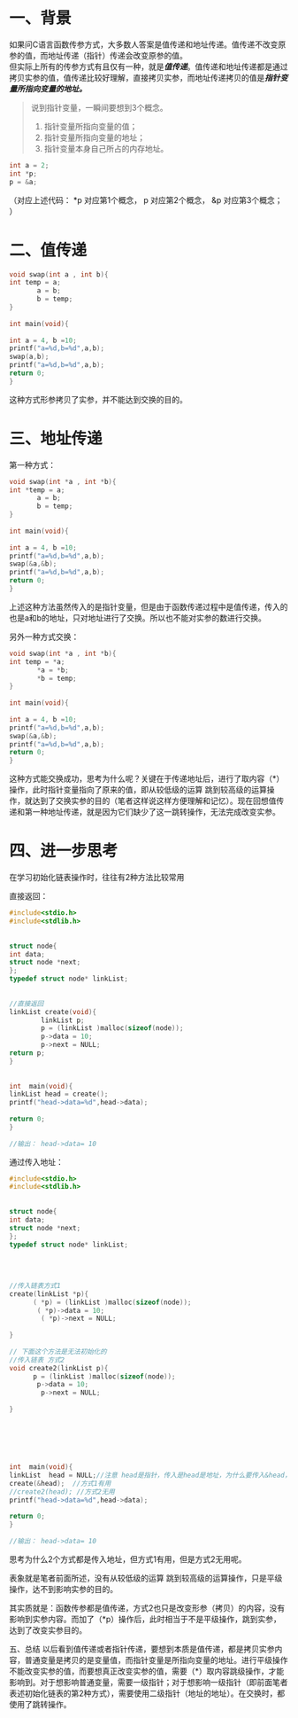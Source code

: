 # 一、背景
如果问C语言函数传参方式，大多数人答案是值传递和地址传递。值传递不改变原参的值，而地址传递（指针）传递会改变原参的值。  
但实际上所有的传参方式有且仅有一种，就是***值传递***。值传递和地址传递都是通过拷贝实参的值，值传递比较好理解，直接拷贝实参，而地址传递拷贝的值是***指针变量所指向变量的地址。***    
> 说到指针变量，一瞬间要想到3个概念。
>1. 指针变量所指向变量的值；   
>2. 指针变量所指向变量的地址；  
>3. 指针变量本身自己所占的内存地址。  
```c
int a = 2;
int *p;
p = &a;
```
（对应上述代码： *p 对应第1个概念， p 对应第2个概念， &p 对应第3个概念； ）

# 二、值传递
```c
void swap(int a , int b){
int temp = a;
       a = b;
       b = temp;
}
 
int main(void){
 
int a = 4, b =10;
printf("a=%d,b=%d",a,b);
swap(a,b);
printf("a=%d,b=%d",a,b);
return 0;
}
```
这种方式形参拷贝了实参，并不能达到交换的目的。 

# 三、地址传递  
第一种方式：
```c
void swap(int *a , int *b){
int *temp = a;
       a = b;
       b = temp;
}
 
int main(void){
 
int a = 4, b =10;
printf("a=%d,b=%d",a,b);
swap(&a,&b);
printf("a=%d,b=%d",a,b);
return 0;
}
```
上述这种方法虽然传入的是指针变量，但是由于函数传递过程中是值传递，传入的也是a和b的地址，只对地址进行了交换。所以也不能对实参的数进行交换。

另外一种方式交换：
```c
void swap(int *a , int *b){
int temp = *a;
       *a = *b;
       *b = temp;
}
 
int main(void){
 
int a = 4, b =10;
printf("a=%d,b=%d",a,b);
swap(&a,&b);
printf("a=%d,b=%d",a,b);
return 0;
}
```
这种方式能交换成功，思考为什么呢？关键在于传递地址后，进行了取内容（*）操作，此时指针变量指向了原来的值，即从较低级的运算 跳到较高级的运算操作，就达到了交换实参的目的（笔者这样说这样方便理解和记忆）。现在回想值传递和第一种地址传递，就是因为它们缺少了这一跳转操作，无法完成改变实参。

 

# 四、进一步思考
在学习初始化链表操作时，往往有2种方法比较常用

直接返回：
```c
#include<stdio.h> 
#include<stdlib.h>
 
 
struct node{
int data;
struct node *next;
}; 
typedef struct node* linkList;
 
 
//直接返回
linkList create(void){
        linkList p;
        p = (linkList )malloc(sizeof(node));
        p->data = 10;
        p->next = NULL;
return p;
}
 
 
int  main(void){
linkList head = create();
printf("head->data=%d",head->data);
 
return 0;
}
 
//输出： head->data= 10 
```

通过传入地址：
```c
#include<stdio.h> 
#include<stdlib.h>
 
 
struct node{
int data;
struct node *next;
}; 
typedef struct node* linkList;
 
 
 
 
//传入链表方式1
create(linkList *p){
      ( *p) = (linkList )malloc(sizeof(node));
       ( *p)->data = 10;
        ( *p)->next = NULL;
 
}
 
// 下面这个方法是无法初始化的
//传入链表 方式2
void create2(linkList p){
      p = (linkList )malloc(sizeof(node));
       p->data = 10;
        p->next = NULL;
 
}
 
 
 
 
 
 
int  main(void){
linkList  head = NULL;//注意 head是指针，传入是head是地址，为什么要传入&head，地址的地址
create(&head);  //方式1有用
//create2(head); //方式2无用
printf("head->data=%d",head->data);
 
return 0;
}
 
//输出： head->data= 10 
```
思考为什么2个方式都是传入地址，但方式1有用，但是方式2无用呢。

表象就是笔者前面所述，没有从较低级的运算 跳到较高级的运算操作，只是平级操作，达不到影响实参的目的。

其实质就是：函数传参都是值传递，方式2也只是改变形参（拷贝）的内容，没有影响到实参内容。而加了（*p）操作后，此时相当于不是平级操作，跳到实参，达到了改变实参目的。

 

五、总结
以后看到值传递或者指针传递，要想到本质是值传递，都是拷贝实参内容，普通变量是拷贝的是变量值，而指针变量是所指向变量的地址。进行平级操作不能改变实参的值，而要想真正改变实参的值，需要（*）取内容跳级操作，才能影响到。对于想影响普通变量，需要一级指针；对于想影响一级指针（即前面笔者表述初始化链表的第2种方式），需要使用二级指针（地址的地址）。在交换时，都使用了跳转操作。
